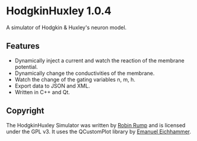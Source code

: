 HodgkinHuxley 1.0.4
=============
A simulator of Hodgkin &amp; Huxley's neuron model.

Features
-------------
- Dynamically inject a current and watch the reaction of the membrane potential.
- Dynamically change the conductivities of the membrane.
- Watch the change of the gating variables n, m, h.
- Export data to JSON and XML.
- Written in C++ and Qt.

Copyright
-------------
The HodgkinHuxley Simulator was written by [Robin Rump](http://robinrump.com/) and is licensed under the GPL v3.
It uses the QCustomPlot library by [Emanuel Eichhammer](http://qcustomplot.com/).
